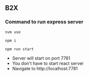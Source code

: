 ## B2X

### Command to run express server

`nvm use`

`npm i`

`npm run start`

- Server will start on port 7781
- You don't have to start react server 
- Navigate to http://localhost:7781